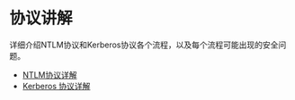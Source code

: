 # 协议讲解

详细介绍NTLM协议和Kerberos协议各个流程，以及每个流程可能出现的安全问题。

+ [NTLM协议详解](article1/index.md)
+ [Kerberos 协议详解](article2/index.md)